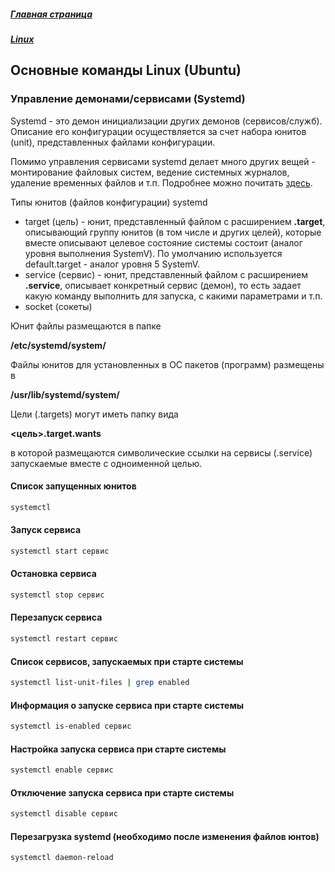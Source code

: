##### [Главная страница](../index.md)
##### [Linux](index.md)
## Основные команды Linux (Ubuntu)
### Управление демонами/сервисами (Systemd)
Systemd - это демон инициализации других демонов (сервисов/служб). Описание его конфигурации осуществляется за счет набора юнитов (unit), представленных файлами конфигурации.

Помимо управления сервисами systemd делает много других вещей - монтирование файловых систем, ведение системных журналов, удаление временных файлов и т.п. Подробнее можно почитать [здесь]().

Типы юнитов (файлов конфигурации) systemd
* target (цель) - юнит, представленный файлом с расширением **.target**, описывающий группу юнитов (в том числе и других целей), которые вместе описывают целевое состояние системы состоит (аналог уровня выполнения SystemV). По умолчанию используется default.target - аналог уровня 5 SystemV.
* service (сервис) - юнит, представленный файлом с расширением  **.service**, описывает конкретный сервис (демон), то есть задает какую команду выполнить для запуска, с какими параметрами и т.п.
* socket (сокеты)

Юнит файлы размещаются в папке

**/etc/systemd/system/**

Файлы юнитов для установленных в ОС пакетов (программ) размещены в

**/usr/lib/systemd/system/**

Цели (.targets) могут иметь папку вида

**<цель>.target.wants**

в которой размещаются символические ссылки на сервисы (.service) запускаемые вместе с одноименной целью.
#### Список запущенных юнитов
```bash
systemctl
```
#### Запуск сервиса
```bash
systemctl start сервис
```
#### Остановка сервиса
```bash
systemctl stop сервис
```
#### Перезапуск сервиса
```bash
systemctl restart сервис
```
#### Список сервисов, запускаемых при старте системы
```bash
systemctl list-unit-files | grep enabled
```
#### Информация о запуске сервиса при старте системы
```bash
systemctl is-enabled сервис
```
#### Настройка запуска сервиса при старте системы
```bash
systemctl enable сервис
```
#### Отключение запуска сервиса при старте системы
```bash
systemctl disable сервис
```
#### Перезагрузка systemd (необходимо после изменения файлов юнтов)
```bash
systemctl daemon-reload
```

